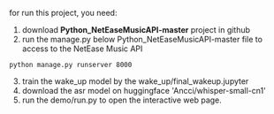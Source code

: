 for run this project, you need:

1. download **Python_NetEaseMusicAPI-master** project in github
2. run the manage.py below Python_NetEaseMusicAPI-master file to access to the NetEase Music API
  ```
  python manage.py runserver 8000
  ```
3. train the wake_up model by the wake_up/final_wakeup.jupyter
4. download the asr model on huggingface 'Ancci/whisper-small-cn1'
5. run the demo/run.py to open the interactive web page.
